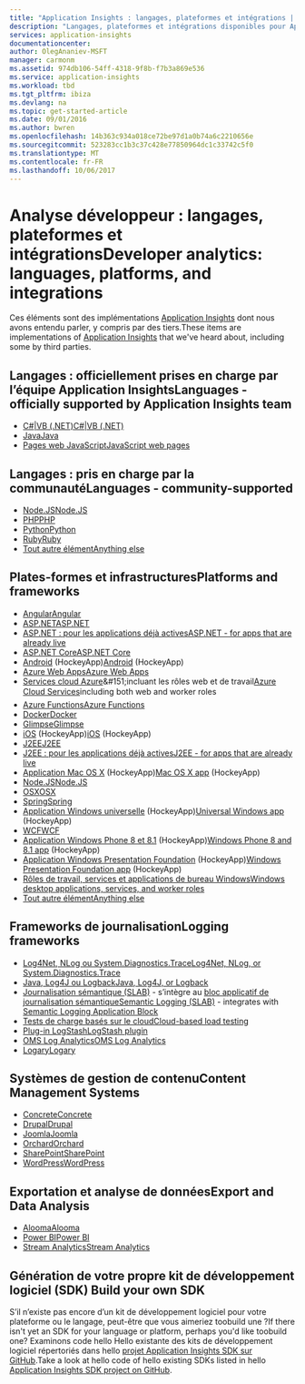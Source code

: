 ```yaml
---
title: "Application Insights : langages, plateformes et intégrations | Microsoft Docs"
description: "Langages, plateformes et intégrations disponibles pour Application Insights"
services: application-insights
documentationcenter: 
author: OlegAnaniev-MSFT
manager: carmonm
ms.assetid: 974db106-54ff-4318-9f8b-f7b3a869e536
ms.service: application-insights
ms.workload: tbd
ms.tgt_pltfrm: ibiza
ms.devlang: na
ms.topic: get-started-article
ms.date: 09/01/2016
ms.author: bwren
ms.openlocfilehash: 14b363c934a018ce72be97d1a0b74a6c2210656e
ms.sourcegitcommit: 523283cc1b3c37c428e77850964dc1c33742c5f0
ms.translationtype: MT
ms.contentlocale: fr-FR
ms.lasthandoff: 10/06/2017
---
```

# <a name="developer-analytics-languages-platforms-and-integrations"></a><span data-ttu-id="953a7-103">Analyse développeur : langages, plateformes et intégrations</span><span class="sxs-lookup"><span data-stu-id="953a7-103">Developer analytics: languages, platforms, and integrations</span></span>
<span data-ttu-id="953a7-104">Ces éléments sont des implémentations [Application Insights](app-insights-overview.md) dont nous avons entendu parler, y compris par des tiers.</span><span class="sxs-lookup"><span data-stu-id="953a7-104">These items are implementations of [Application Insights](app-insights-overview.md) that we've heard about, including some by third parties.</span></span>

## <a name="languages---officially-supported-by-application-insights-team"></a><span data-ttu-id="953a7-105">Langages : officiellement prises en charge par l’équipe Application Insights</span><span class="sxs-lookup"><span data-stu-id="953a7-105">Languages - officially supported by Application Insights team</span></span>
* [<span data-ttu-id="953a7-106">C#|VB (.NET)</span><span class="sxs-lookup"><span data-stu-id="953a7-106">C#|VB (.NET)</span></span>](app-insights-asp-net.md)
* [<span data-ttu-id="953a7-107">Java</span><span class="sxs-lookup"><span data-stu-id="953a7-107">Java</span></span>](app-insights-java-get-started.md)
* [<span data-ttu-id="953a7-108">Pages web JavaScript</span><span class="sxs-lookup"><span data-stu-id="953a7-108">JavaScript web pages</span></span>](app-insights-javascript.md)

## <a name="languages---community-supported"></a><span data-ttu-id="953a7-109">Langages : pris en charge par la communauté</span><span class="sxs-lookup"><span data-stu-id="953a7-109">Languages - community-supported</span></span>
* [<span data-ttu-id="953a7-110">Node.JS</span><span class="sxs-lookup"><span data-stu-id="953a7-110">Node.JS</span></span>](https://github.com/Microsoft/ApplicationInsights-node.js)
* [<span data-ttu-id="953a7-111">PHP</span><span class="sxs-lookup"><span data-stu-id="953a7-111">PHP</span></span>](https://github.com/Microsoft/ApplicationInsights-PHP)
* [<span data-ttu-id="953a7-112">Python</span><span class="sxs-lookup"><span data-stu-id="953a7-112">Python</span></span>](https://pypi.python.org/pypi/applicationinsights/0.1.0)
* [<span data-ttu-id="953a7-113">Ruby</span><span class="sxs-lookup"><span data-stu-id="953a7-113">Ruby</span></span>](https://rubygems.org/gems/application_insights)
* [<span data-ttu-id="953a7-114">Tout autre élément</span><span class="sxs-lookup"><span data-stu-id="953a7-114">Anything else</span></span>](#projects)

## <a name="platforms-and-frameworks"></a><span data-ttu-id="953a7-115">Plates-formes et infrastructures</span><span class="sxs-lookup"><span data-stu-id="953a7-115">Platforms and frameworks</span></span>
* [<span data-ttu-id="953a7-116">Angular</span><span class="sxs-lookup"><span data-stu-id="953a7-116">Angular</span></span>](https://www.npmjs.com/package/angular-applicationinsights)
* [<span data-ttu-id="953a7-117">ASP.NET</span><span class="sxs-lookup"><span data-stu-id="953a7-117">ASP.NET</span></span>](app-insights-asp-net.md)
* [<span data-ttu-id="953a7-118">ASP.NET : pour les applications déjà actives</span><span class="sxs-lookup"><span data-stu-id="953a7-118">ASP.NET - for apps that are already live</span></span>](app-insights-monitor-performance-live-website-now.md)
* [<span data-ttu-id="953a7-119">ASP.NET Core</span><span class="sxs-lookup"><span data-stu-id="953a7-119">ASP.NET Core</span></span>](app-insights-asp-net-core.md)
* <span data-ttu-id="953a7-120">[Android](https://github.com/Microsoft/ApplicationInsights-Android) (HockeyApp)</span><span class="sxs-lookup"><span data-stu-id="953a7-120">[Android](https://github.com/Microsoft/ApplicationInsights-Android) (HockeyApp)</span></span>
* [<span data-ttu-id="953a7-121">Azure Web Apps</span><span class="sxs-lookup"><span data-stu-id="953a7-121">Azure Web Apps</span></span>](app-insights-azure-web-apps.md)
* <span data-ttu-id="953a7-122">[Services cloud Azure](app-insights-cloudservices.md)&amp;#151;incluant les rôles web et de travail</span><span class="sxs-lookup"><span data-stu-id="953a7-122">[Azure Cloud Services](app-insights-cloudservices.md)&#151;including both web and worker roles</span></span>
* [<span data-ttu-id="953a7-123">Azure Functions</span><span class="sxs-lookup"><span data-stu-id="953a7-123">Azure Functions</span></span>](https://github.com/christopheranderson/azure-functions-app-insights-sample)
* [<span data-ttu-id="953a7-124">Docker</span><span class="sxs-lookup"><span data-stu-id="953a7-124">Docker</span></span>](app-insights-docker.md)
* [<span data-ttu-id="953a7-125">Glimpse</span><span class="sxs-lookup"><span data-stu-id="953a7-125">Glimpse</span></span>](https://azure.microsoft.com/blog/glimpse-application-insights/)
* <span data-ttu-id="953a7-126">[iOS](https://github.com/Microsoft/ApplicationInsights-iOS) (HockeyApp)</span><span class="sxs-lookup"><span data-stu-id="953a7-126">[iOS](https://github.com/Microsoft/ApplicationInsights-iOS) (HockeyApp)</span></span>
* [<span data-ttu-id="953a7-127">J2EE</span><span class="sxs-lookup"><span data-stu-id="953a7-127">J2EE</span></span>](app-insights-java-get-started.md)
* [<span data-ttu-id="953a7-128">J2EE : pour les applications déjà actives</span><span class="sxs-lookup"><span data-stu-id="953a7-128">J2EE - for apps that are already live</span></span>](app-insights-java-live.md)
* <span data-ttu-id="953a7-129">[Application Mac OS X](https://support.hockeyapp.net/kb/client-integration-ios-mac-os-x-tvos/hockeyapp-for-mac-os-x) (HockeyApp)</span><span class="sxs-lookup"><span data-stu-id="953a7-129">[Mac OS X app](https://support.hockeyapp.net/kb/client-integration-ios-mac-os-x-tvos/hockeyapp-for-mac-os-x) (HockeyApp)</span></span>
* [<span data-ttu-id="953a7-130">Node.JS</span><span class="sxs-lookup"><span data-stu-id="953a7-130">Node.JS</span></span>](https://www.npmjs.com/package/applicationinsights)
* [<span data-ttu-id="953a7-131">OSX</span><span class="sxs-lookup"><span data-stu-id="953a7-131">OSX</span></span>](https://github.com/Microsoft/ApplicationInsights-OSX)
* [<span data-ttu-id="953a7-132">Spring</span><span class="sxs-lookup"><span data-stu-id="953a7-132">Spring</span></span>](http://joe.blog.freemansoft.com/2015/12/enabling-microsoft-application-insight.html)
* <span data-ttu-id="953a7-133">[Application Windows universelle](https://support.hockeyapp.net/kb/client-integration-windows-and-windows-phone/how-to-create-an-app-for-uwp) (HockeyApp)</span><span class="sxs-lookup"><span data-stu-id="953a7-133">[Universal Windows app](https://support.hockeyapp.net/kb/client-integration-windows-and-windows-phone/how-to-create-an-app-for-uwp) (HockeyApp)</span></span>
* [<span data-ttu-id="953a7-134">WCF</span><span class="sxs-lookup"><span data-stu-id="953a7-134">WCF</span></span>](https://github.com/Microsoft/ApplicationInsights-SDK-Labs/blob/master/WCF/readme.md)
* <span data-ttu-id="953a7-135">[Application Windows Phone 8 et 8.1](https://support.hockeyapp.net/kb/client-integration-windows-and-windows-phone/hockeyapp-for-windows-phone-silverlight-apps-80-and-81) (HockeyApp)</span><span class="sxs-lookup"><span data-stu-id="953a7-135">[Windows Phone 8 and 8.1 app](https://support.hockeyapp.net/kb/client-integration-windows-and-windows-phone/hockeyapp-for-windows-phone-silverlight-apps-80-and-81) (HockeyApp)</span></span>
* <span data-ttu-id="953a7-136">[Application Windows Presentation Foundation](https://support.hockeyapp.net/kb/client-integration-windows-and-windows-phone/hockeyapp-for-windows-wpf-apps) (HockeyApp)</span><span class="sxs-lookup"><span data-stu-id="953a7-136">[Windows Presentation Foundation app](https://support.hockeyapp.net/kb/client-integration-windows-and-windows-phone/hockeyapp-for-windows-wpf-apps) (HockeyApp)</span></span>
* [<span data-ttu-id="953a7-137">Rôles de travail, services et applications de bureau Windows</span><span class="sxs-lookup"><span data-stu-id="953a7-137">Windows desktop applications, services, and worker roles</span></span>](app-insights-windows-desktop.md)
* [<span data-ttu-id="953a7-138">Tout autre élément</span><span class="sxs-lookup"><span data-stu-id="953a7-138">Anything else</span></span>](#projects)

## <a name="logging-frameworks"></a><span data-ttu-id="953a7-139">Frameworks de journalisation</span><span class="sxs-lookup"><span data-stu-id="953a7-139">Logging frameworks</span></span>
* [<span data-ttu-id="953a7-140">Log4Net, NLog ou System.Diagnostics.Trace</span><span class="sxs-lookup"><span data-stu-id="953a7-140">Log4Net, NLog, or System.Diagnostics.Trace</span></span>](app-insights-diagnostic-search.md)
* [<span data-ttu-id="953a7-141">Java, Log4J ou Logback</span><span class="sxs-lookup"><span data-stu-id="953a7-141">Java, Log4J, or Logback</span></span>](app-insights-java-trace-logs.md)
* <span data-ttu-id="953a7-142">[Journalisation sémantique (SLAB)](https://github.com/fidmor89/SLAB_AppInsights) - s’intègre au [bloc applicatif de journalisation sémantique](https://msdn.microsoft.com/library/dn440729.aspx)</span><span class="sxs-lookup"><span data-stu-id="953a7-142">[Semantic Logging (SLAB)](https://github.com/fidmor89/SLAB_AppInsights) - integrates with [Semantic Logging Application Block](https://msdn.microsoft.com/library/dn440729.aspx)</span></span>
* [<span data-ttu-id="953a7-143">Tests de charge basés sur le cloud</span><span class="sxs-lookup"><span data-stu-id="953a7-143">Cloud-based load testing</span></span>](http://blogs.msdn.com/b/visualstudioalm/archive/2015/07/30/getting-application-insights-counters-with-cloud-based-load-testing.aspx)
* [<span data-ttu-id="953a7-144">Plug-in LogStash</span><span class="sxs-lookup"><span data-stu-id="953a7-144">LogStash plugin</span></span>](https://github.com/Azure/azure-diagnostics-tools/tree/master/Logstash/logstash-output-applicationinsights)
* [<span data-ttu-id="953a7-145">OMS Log Analytics</span><span class="sxs-lookup"><span data-stu-id="953a7-145">OMS Log Analytics</span></span>](https://blogs.technet.microsoft.com/msoms/2016/09/26/application-insights-connector-in-oms/)
* [<span data-ttu-id="953a7-146">Logary</span><span class="sxs-lookup"><span data-stu-id="953a7-146">Logary</span></span>](https://www.nuget.org/packages/Logary.Targets.AppInsights/)

## <a name="content-management-systems"></a><span data-ttu-id="953a7-147">Systèmes de gestion de contenu</span><span class="sxs-lookup"><span data-stu-id="953a7-147">Content Management Systems</span></span>
* [<span data-ttu-id="953a7-148">Concrete</span><span class="sxs-lookup"><span data-stu-id="953a7-148">Concrete</span></span>](https://github.com/fidmor89/appInsights-Concrete)
* [<span data-ttu-id="953a7-149">Drupal</span><span class="sxs-lookup"><span data-stu-id="953a7-149">Drupal</span></span>](https://github.com/fidmor89/AppInsights-Drupal)
* [<span data-ttu-id="953a7-150">Joomla</span><span class="sxs-lookup"><span data-stu-id="953a7-150">Joomla</span></span>](https://github.com/fidmor89/AppInsights-Joomla)
* [<span data-ttu-id="953a7-151">Orchard</span><span class="sxs-lookup"><span data-stu-id="953a7-151">Orchard</span></span>](https://azure.microsoft.com/blog/integrating-application-insights-into-a-modular-cms-and-a-multi-tenant-public-saas/preview/)
* [<span data-ttu-id="953a7-152">SharePoint</span><span class="sxs-lookup"><span data-stu-id="953a7-152">SharePoint</span></span>](app-insights-sharepoint.md)
* [<span data-ttu-id="953a7-153">WordPress</span><span class="sxs-lookup"><span data-stu-id="953a7-153">WordPress</span></span>](https://wordpress.org/plugins/application-insights/)

## <a name="export-and-data-analysis"></a><span data-ttu-id="953a7-154">Exportation et analyse de données</span><span class="sxs-lookup"><span data-stu-id="953a7-154">Export and Data Analysis</span></span>
* [<span data-ttu-id="953a7-155">Alooma</span><span class="sxs-lookup"><span data-stu-id="953a7-155">Alooma</span></span>](https://www.alooma.com/blog/application-insights-amazon-redshift)
* [<span data-ttu-id="953a7-156">Power BI</span><span class="sxs-lookup"><span data-stu-id="953a7-156">Power BI</span></span>](http://blogs.msdn.com/b/powerbi/archive/2015/11/04/explore-your-application-insights-data-with-power-bi.aspx)
* [<span data-ttu-id="953a7-157">Stream Analytics</span><span class="sxs-lookup"><span data-stu-id="953a7-157">Stream Analytics</span></span>](app-insights-export-power-bi.md)

## <span data-ttu-id="953a7-158"><a name="projects"></a> Génération de votre propre kit de développement logiciel (SDK)</span><span class="sxs-lookup"><span data-stu-id="953a7-158"><a name="projects"></a> Build your own SDK</span></span>
<span data-ttu-id="953a7-159">S’il n’existe pas encore d’un kit de développement logiciel pour votre plateforme ou le langage, peut-être que vous aimeriez toobuild une ?</span><span class="sxs-lookup"><span data-stu-id="953a7-159">If there isn't yet an SDK for your language or platform, perhaps you'd like toobuild one?</span></span> <span data-ttu-id="953a7-160">Examinons code hello Hello existante des kits de développement logiciel répertoriés dans hello [projet Application Insights SDK sur GitHub](https://github.com/Microsoft/AppInsights-Home).</span><span class="sxs-lookup"><span data-stu-id="953a7-160">Take a look at hello code of hello existing SDKs listed in hello [Application Insights SDK project on GitHub](https://github.com/Microsoft/AppInsights-Home).</span></span>
